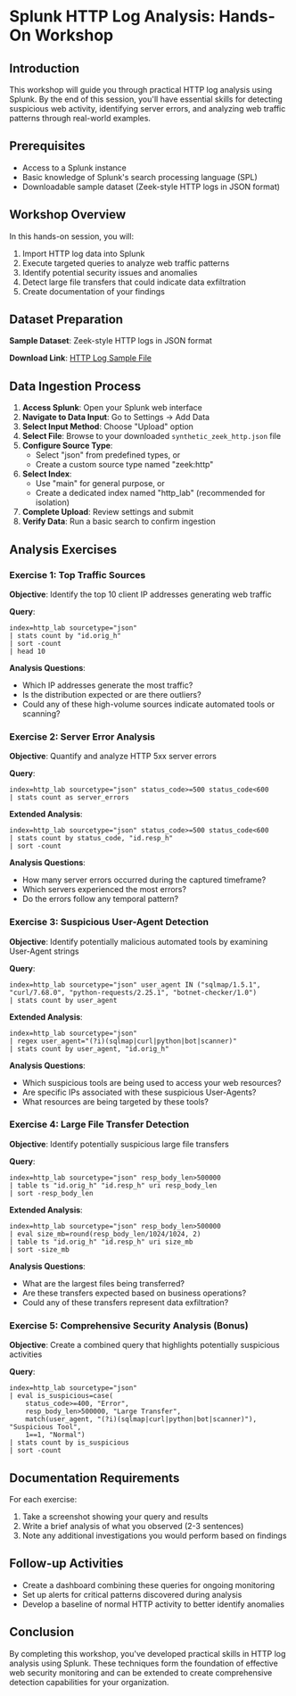 # Splunk HTTP Log Analysis: Hands-On Workshop

## Introduction

This workshop will guide you through practical HTTP log analysis using Splunk. By the end of this session, you'll have essential skills for detecting suspicious web activity, identifying server errors, and analyzing web traffic patterns through real-world examples.

## Prerequisites

* Access to a Splunk instance
* Basic knowledge of Splunk's search processing language (SPL)
* Downloadable sample dataset (Zeek-style HTTP logs in JSON format)

## Workshop Overview

In this hands-on session, you will:

1. Import HTTP log data into Splunk
2. Execute targeted queries to analyze web traffic patterns
3. Identify potential security issues and anomalies
4. Detect large file transfers that could indicate data exfiltration
5. Create documentation of your findings

## Dataset Preparation

**Sample Dataset**: Zeek-style HTTP logs in JSON format

**Download Link**: [HTTP Log Sample File](https://raw.githubusercontent.com/0xrajneesh/30-Days-SOC-Challenge-Beginner/refs/heads/main/http_logs.json)

## Data Ingestion Process

1. **Access Splunk**: Open your Splunk web interface
2. **Navigate to Data Input**: Go to Settings → Add Data
3. **Select Input Method**: Choose "Upload" option
4. **Select File**: Browse to your downloaded `synthetic_zeek_http.json` file
5. **Configure Source Type**:
   * Select "json" from predefined types, or
   * Create a custom source type named "zeek:http"
6. **Select Index**:
   * Use "main" for general purpose, or
   * Create a dedicated index named "http_lab" (recommended for isolation)
7. **Complete Upload**: Review settings and submit
8. **Verify Data**: Run a basic search to confirm ingestion

## Analysis Exercises

### Exercise 1: Top Traffic Sources

**Objective**: Identify the top 10 client IP addresses generating web traffic

**Query**:
```
index=http_lab sourcetype="json"
| stats count by "id.orig_h"
| sort -count
| head 10
```

**Analysis Questions**:
* Which IP addresses generate the most traffic?
* Is the distribution expected or are there outliers?
* Could any of these high-volume sources indicate automated tools or scanning?

### Exercise 2: Server Error Analysis

**Objective**: Quantify and analyze HTTP 5xx server errors

**Query**:
```
index=http_lab sourcetype="json" status_code>=500 status_code<600
| stats count as server_errors
```

**Extended Analysis**:
```
index=http_lab sourcetype="json" status_code>=500 status_code<600
| stats count by status_code, "id.resp_h"
| sort -count
```

**Analysis Questions**:
* How many server errors occurred during the captured timeframe?
* Which servers experienced the most errors?
* Do the errors follow any temporal pattern?

### Exercise 3: Suspicious User-Agent Detection

**Objective**: Identify potentially malicious automated tools by examining User-Agent strings

**Query**:
```
index=http_lab sourcetype="json" user_agent IN ("sqlmap/1.5.1", "curl/7.68.0", "python-requests/2.25.1", "botnet-checker/1.0")
| stats count by user_agent
```

**Extended Analysis**:
```
index=http_lab sourcetype="json"
| regex user_agent="(?i)(sqlmap|curl|python|bot|scanner)"
| stats count by user_agent, "id.orig_h"
```

**Analysis Questions**:
* Which suspicious tools are being used to access your web resources?
* Are specific IPs associated with these suspicious User-Agents?
* What resources are being targeted by these tools?

### Exercise 4: Large File Transfer Detection

**Objective**: Identify potentially suspicious large file transfers

**Query**:
```
index=http_lab sourcetype="json" resp_body_len>500000
| table ts "id.orig_h" "id.resp_h" uri resp_body_len
| sort -resp_body_len
```

**Extended Analysis**:
```
index=http_lab sourcetype="json" resp_body_len>500000
| eval size_mb=round(resp_body_len/1024/1024, 2)
| table ts "id.orig_h" "id.resp_h" uri size_mb
| sort -size_mb
```

**Analysis Questions**:
* What are the largest files being transferred?
* Are these transfers expected based on business operations?
* Could any of these transfers represent data exfiltration?

### Exercise 5: Comprehensive Security Analysis (Bonus)

**Objective**: Create a combined query that highlights potentially suspicious activities

**Query**:
```
index=http_lab sourcetype="json" 
| eval is_suspicious=case(
    status_code>=400, "Error",
    resp_body_len>500000, "Large Transfer",
    match(user_agent, "(?i)(sqlmap|curl|python|bot|scanner)"), "Suspicious Tool",
    1==1, "Normal")
| stats count by is_suspicious
| sort -count
```

## Documentation Requirements

For each exercise:
1. Take a screenshot showing your query and results
2. Write a brief analysis of what you observed (2-3 sentences)
3. Note any additional investigations you would perform based on findings

## Follow-up Activities

* Create a dashboard combining these queries for ongoing monitoring
* Set up alerts for critical patterns discovered during analysis
* Develop a baseline of normal HTTP activity to better identify anomalies

## Conclusion

By completing this workshop, you've developed practical skills in HTTP log analysis using Splunk. These techniques form the foundation of effective web security monitoring and can be extended to create comprehensive detection capabilities for your organization.
